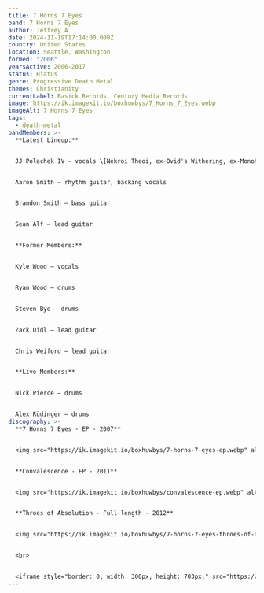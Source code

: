 ```yaml
---
title: 7 Horns 7 Eyes
band: 7 Horns 7 Eyes
author: Jeffrey A
date: 2024-11-19T17:14:00.000Z
country: United States
location: Seattle, Washington
formed: "2006"
yearsActive: 2006-2017
status: Hiatus
genre: Progressive Death Metal
themes: Christianity
currentLabel: Basick Records, Century Media Records
image: https://ik.imagekit.io/boxhuwbys/7_Horns_7_Eyes.webp
imageAlt: 7 Horns 7 Eyes
tags:
  - death-metal
bandMembers: >-
  **Latest Lineup:**


  JJ Polachek IV – vocals \[Nekroi Theoi, ex-Ovid's Withering, ex-Monotheist, ex-Lorelei]


  Aaron Smith – rhythm guitar, backing vocals


  Brandon Smith – bass guitar


  Sean Alf – lead guitar


  **Former Members:**


  Kyle Wood – vocals


  Ryan Wood – drums


  Steven Bye – drums


  Zack Uidl – lead guitar


  Chris Weiford – lead guitar


  **Live Members:**


  Nick Pierce – drums


  Alex Rüdinger – drums
discography: >-
  **7 Horns 7 Eyes - EP - 2007**


  <img src="https://ik.imagekit.io/boxhuwbys/7-horns-7-eyes-ep.webp" alt="7 Horns 7 Eyes - EP cover" style="width:300px; height:auto;">


  **Convalescence - EP - 2011**


  <img src="https://ik.imagekit.io/boxhuwbys/convalescence-ep.webp" alt="7 Horns 7 Eyes -Convalescence - EP cover" style="width:300px; height:auto;">


  **Throes of Absolution - Full-length - 2012**


  <img src="https://ik.imagekit.io/boxhuwbys/7-horns-7-eyes-throes-of-absolution.webp" alt="7 Horns 7 Eyes - Throes of Absolution - Full-length cover" style="width:300px; height:auto;">


  <br>


  <iframe style="border: 0; width: 300px; height: 703px;" src="https://bandcamp.com/EmbeddedPlayer/album=3854027261/size=large/bgcol=333333/linkcol=0f91ff/transparent=true/" seamless><a href="https://basickrecords.bandcamp.com/album/throes-of-absolution">Throes Of Absolution by 7 HORNS 7 EYES</a></iframe>
---
```

